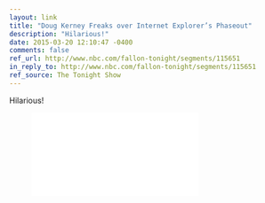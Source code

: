 ```yaml
---
layout: link
title: "Doug Kerney Freaks over Internet Explorer’s Phaseout"
description: "Hilarious!"
date: 2015-03-20 12:10:47 -0400
comments: false
ref_url: http://www.nbc.com/fallon-tonight/segments/115651
in_reply_to: http://www.nbc.com/fallon-tonight/segments/115651
ref_source: The Tonight Show
---
```


Hilarious!

<figure id="fig-2015-03-20-01" class="figure figure--video"><div class="video-embed video-embed--vimeo video-embed--16x9"><iframe class="video-embed__video" frameborder="0" allowfullscreen="" src="//player.theplatform.com/p/NnzsPC/widget/select/media/Rq9eJUYppzJM"></iframe></div></figure>